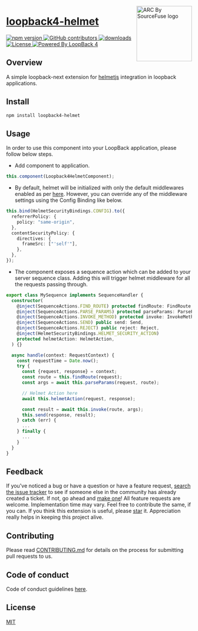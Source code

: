 <a href="https://sourcefuse.github.io/arc-docs/arc-api-docs" target="_blank"><img src="https://github.com/sourcefuse/loopback4-microservice-catalog/blob/master/docs/assets/logo-dark-bg.png?raw=true" alt="ARC By SourceFuse logo" title="ARC By SourceFuse" align="right" width="150" /></a>

# [loopback4-helmet](https://github.com/sourcefuse/loopback4-helmet)

<p align="left">
<a href="https://www.npmjs.com/package/loopback4-helmet">
<img src="https://img.shields.io/npm/v/loopback4-helmet.svg" alt="npm version" />
</a>
<a href="https://github.com/sourcefuse/loopback4-helmet/graphs/contributors" target="_blank">
<img alt="GitHub contributors" src="https://img.shields.io/github/contributors/sourcefuse/loopback4-helmet">
</a>
<a href="https://www.npmjs.com/package/loopback4-helmet" target="_blank">
<img alt="downloads" src="https://img.shields.io/npm/dw/loopback4-helmet.svg">
</a>
<a href="https://github.com/sourcefuse/loopback4-helmet/blob/master/LICENSE">
<img src="https://img.shields.io/github/license/sourcefuse/loopback4-helmet.svg" alt="License" />
</a>
<a href="https://loopback.io/" target="_blank">
<img alt="Powered By LoopBack 4" src="https://img.shields.io/badge/Powered%20by-LoopBack 4-brightgreen" />
</a>
</p>

## Overview

A simple loopback-next extension for [helmetjs](https://helmetjs.github.io/) integration in loopback applications.

## Install

```sh
npm install loopback4-helmet
```

## Usage

In order to use this component into your LoopBack application, please follow below steps.

- Add component to application.

```ts
this.component(Loopback4HelmetComponent);
```

- By default, helmet will be initialized with only the default middlewares enabled as per [here](https://github.com/helmetjs/helmet#how-it-works). However, you can override any of the middleware settings using the Config Binding like below.

```ts
this.bind(HelmetSecurityBindings.CONFIG).to({
  referrerPolicy: {
    policy: "same-origin",
  },
  contentSecurityPolicy: {
    directives: {
      frameSrc: ["'self'"],
    },
  },
});
```

- The component exposes a sequence action which can be added to your server sequence class. Adding this will trigger helmet middleware for all the requests passing through.

```ts
export class MySequence implements SequenceHandler {
  constructor(
    @inject(SequenceActions.FIND_ROUTE) protected findRoute: FindRoute,
    @inject(SequenceActions.PARSE_PARAMS) protected parseParams: ParseParams,
    @inject(SequenceActions.INVOKE_METHOD) protected invoke: InvokeMethod,
    @inject(SequenceActions.SEND) public send: Send,
    @inject(SequenceActions.REJECT) public reject: Reject,
    @inject(HelmetSecurityBindings.HELMET_SECURITY_ACTION)
    protected helmetAction: HelmetAction,
  ) {}

  async handle(context: RequestContext) {
    const requestTime = Date.now();
    try {
      const {request, response} = context;
      const route = this.findRoute(request);
      const args = await this.parseParams(request, route);

      // Helmet Action here
      await this.helmetAction(request, response);

      const result = await this.invoke(route, args);
      this.send(response, result);
    } catch (err) {
      ...
    } finally {
      ...
    }
  }
}
```

## Feedback

If you've noticed a bug or have a question or have a feature request, [search the issue tracker](https://github.com/sourcefuse/loopback4-helmet/issues) to see if someone else in the community has already created a ticket.
If not, go ahead and [make one](https://github.com/sourcefuse/loopback4-helmet/issues/new/choose)!
All feature requests are welcome. Implementation time may vary. Feel free to contribute the same, if you can.
If you think this extension is useful, please [star](https://help.github.com/en/articles/about-stars) it. Appreciation really helps in keeping this project alive.

## Contributing

Please read [CONTRIBUTING.md](https://github.com/sourcefuse/loopback4-helmet/blob/master/.github/CONTRIBUTING.md) for details on the process for submitting pull requests to us.

## Code of conduct

Code of conduct guidelines [here](https://github.com/sourcefuse/loopback4-helmet/blob/master/.github/CODE_OF_CONDUCT.md).

## License

[MIT](https://github.com/sourcefuse/loopback4-helmet/blob/master/LICENSE)
